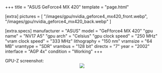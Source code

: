 +++
title     = "ASUS GeForce4 MX 420"
template  = "page.html"

[extra]
pictures  = [
  "/images/gpu/nvidia_geforce4_mx420_front.webp",
  "/images/gpu/nvidia_geforce4_mx420_back.webp"
]

  [extra.specs]
  manufacturer       = "ASUS"
  model              = "GeFforce4 MX 420"
  "gpu name"         = "NV17 A5"
  "gpu arch"         = "Celsius"
  "gpu clock speed"  = "250 MHz"
  "vram clock speed" = "333 MHz"
  lithography        = "150 nm"
  vramsize           = "64 MB"
  vramtype           = "SDR"
  vrambus            = "128 bit"
  directx            = "7"
  year               = "2002"
  interface          = "AGP 4x"
  condition          = "Working"
+++

<div class="block">GPU-Z screenshot:</div>

<center>
  <img src="/images/gpu/geforce4_mx420_gpuz.gif" />
</center>